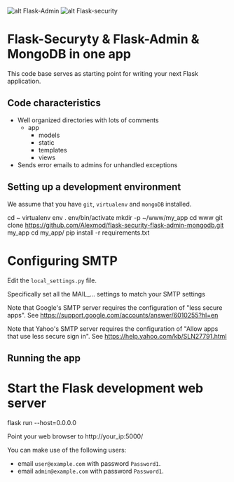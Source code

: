 ![alt Flask-Admin ](https://habrastorage.org/webt/fb/w2/42/fbw242ettd1fay8l4rwt3xtd-ac.png)
![alt Flask-security ](https://habrastorage.org/webt/hq/ep/wj/hqepwjev4pucazix5ztzqw9pvk0.png)

# Flask-Securyty & Flask-Admin & MongoDB in one app

This code base serves as starting point for writing your next Flask application.

## Code characteristics

* Well organized directories with lots of comments
	* app
		* models
		* static
		* templates
		* views
* Sends error emails to admins for unhandled exceptions


## Setting up a development environment

We assume that you have `git`, `virtualenv` and `mongoDB` installed.

cd ~
virtualenv env
. env/bin/activate
mkdir -p ~/www/my_app
cd www
git clone https://github.com/Alexmod/flask-security-flask-admin-mongodb.git  my_app
cd my_app/
pip install -r requirements.txt


# Configuring SMTP

Edit the `local_settings.py` file.

Specifically set all the MAIL_... settings to match your SMTP settings

Note that Google's SMTP server requires the configuration of "less secure apps".
See https://support.google.com/accounts/answer/6010255?hl=en

Note that Yahoo's SMTP server requires the configuration of "Allow apps that use less secure sign in".
See https://help.yahoo.com/kb/SLN27791.html



## Running the app

# Start the Flask development web server
flask run --host=0.0.0.0


Point your web browser to http://your_ip:5000/

You can make use of the following users:
- email `user@example.com` with password `Password1`.
- email `admin@example.com` with password `Password1`.
